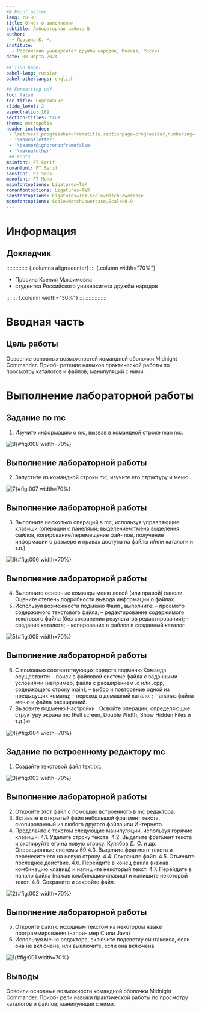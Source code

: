 ```yaml
---
## Front matter
lang: ru-RU
title: Отчёт о выполнении
subtitle: Лабораторная работа № 
author:
  - Просина К. М.
institute:
  - Российский университет дружбы народов, Москва, Россия
date: 08 марта 2024

## i18n babel
babel-lang: russian
babel-otherlangs: english

## Formatting pdf
toc: false
toc-title: Содержание
slide_level: 2
aspectratio: 169
section-titles: true
theme: metropolis
header-includes:
 - \metroset{progressbar=frametitle,sectionpage=progressbar,numbering=fraction}
 - '\makeatletter'
 - '\beamer@ignorenonframefalse'
 - '\makeatother'
 ## Fonts
mainfont: PT Serif
romanfont: PT Serif
sansfont: PT Sans
monofont: PT Mono
mainfontoptions: Ligatures=TeX
romanfontoptions: Ligatures=TeX
sansfontoptions: Ligatures=TeX,Scale=MatchLowercase
monofontoptions: Scale=MatchLowercase,Scale=0.9
---
```


# Информация

## Докладчик

:::::::::::::: {.columns align=center}
::: {.column width="70%"}

  * Просина Ксения Максимовна
  * студентка Российского университета дружбы народов

:::
::: {.column width="30%"}
:::
::::::::::::::

# Вводная часть

## Цель работы

Освоение основных возможностей командной оболочки Midnight Commander. Приоб-
ретение навыков практической работы по просмотру каталогов и файлов; манипуляций
с ними.

# Выполнение лабораторной работы

## Задание по mc

1. Изучите информацию о mc, вызвав в командной строке man mc.

![8](image/8.png){#fig:008 width=70%}

## Выполнение лабораторной работы

2. Запустите из командной строки mc, изучите его структуру и меню.

![7](image/7.png){#fig:007 width=70%}

## Выполнение лабораторной работы

3. Выполните несколько операций в mc, используя управляющие клавиши (операции
с панелями; выделение/отмена выделения файлов, копирование/перемещение фай-
лов, получение информации о размере и правах доступа на файлы и/или каталоги
и т.п.)

![6](image/6.png){#fig:006 width=70%}

## Выполнение лабораторной работы

4. Выполните основные команды меню левой (или правой) панели. Оцените степень
подробности вывода информации о файлах.
5. Используя возможности подменю Файл , выполните:
– просмотр содержимого текстового файла;
– редактирование содержимого текстового файла (без сохранения результатов
редактирования);
– создание каталога;
– копирование в файлов в созданный каталог.

![5](image/5.png){#fig:005 width=70%}

## Выполнение лабораторной работы

6. С помощью соответствующих средств подменю Команда осуществите:
– поиск в файловой системе файла с заданными условиями (например, файла
с расширением .c или .cpp, содержащего строку main);
– выбор и повторение одной из предыдущих команд;
– переход в домашний каталог;
– анализ файла меню и файла расширений.
7. Вызовите подменю Настройки . Освойте операции, определяющие структуру экрана mc (Full screen, Double Width, Show Hidden Files и т.д.)ю

![4](image/4.png){#fig:004 width=70%}

## Задание по встроенному редактору mc

1. Создайте текстовой файл text.txt.

![3](image/3.png){#fig:003 width=70%}

## Выполнение лабораторной работы

2. Откройте этот файл с помощью встроенного в mc редактора.
3. Вставьте в открытый файл небольшой фрагмент текста, скопированный из любого
другого файла или Интернета.
4. Проделайте с текстом следующие манипуляции, используя горячие клавиши:
4.1. Удалите строку текста.
4.2. Выделите фрагмент текста и скопируйте его на новую строку.
Кулябов Д. С. и др. Операционные системы 69
4.3. Выделите фрагмент текста и перенесите его на новую строку.
4.4. Сохраните файл.
4.5. Отмените последнее действие.
4.6. Перейдите в конец файла (нажав комбинацию клавиш) и напишите некоторый
текст.
4.7. Перейдите в начало файла (нажав комбинацию клавиш) и напишите некоторый
текст.
4.8. Сохраните и закройте файл.

![2](image/2.png){#fig:002 width=70%}

## Выполнение лабораторной работы

5. Откройте файл с исходным текстом на некотором языке программирования (напри-
мер C или Java)
6. Используя меню редактора, включите подсветку синтаксиса, если она не включена,
или выключите, если она включена

![1](image/1.png){#fig:001 width=70%}

## Выводы

Освоили основные возможности командной оболочки Midnight Commander. Приоб-
рели навыки практической работы по просмотру каталогов и файлов; манипуляций
с ними.
